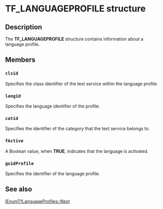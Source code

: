 # TF_LANGUAGEPROFILE structure

## Description

The **TF_LANGUAGEPROFILE** structure contains information about a language profile.

## Members

### `clsid`

Specifies the class identifier of the text service within the language profile.

### `langid`

Specifies the language identifier of the profile.

### `catid`

Specifies the identifier of the category that the text service belongs to.

### `fActive`

A Boolean value, when **TRUE**, indicates that the language is activated.

### `guidProfile`

Specifies the identifier of the language profile.

## See also

[IEnumTfLanguageProfiles::Next](https://learn.microsoft.com/windows/desktop/api/msctf/nf-msctf-ienumtflanguageprofiles-next)